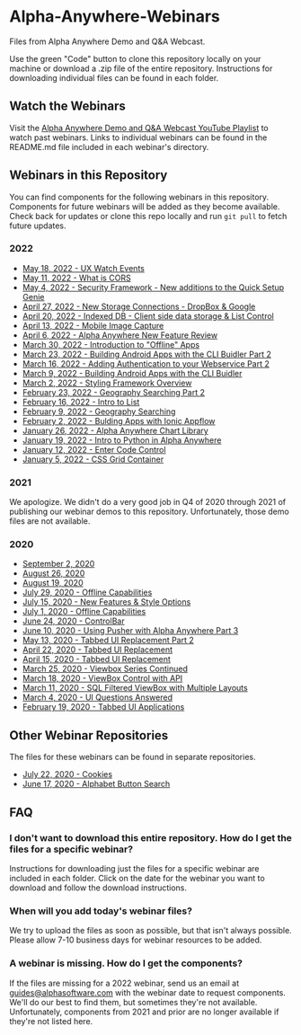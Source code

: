 # Alpha-Anywhere-Webinars
Files from Alpha Anywhere Demo and Q&amp;A Webcast.

Use the green "Code" button to clone this repository locally on your machine or download a .zip file of the entire repository. Instructions for downloading individual files can be found in each folder.

## Watch the Webinars

Visit the [Alpha Anywhere Demo and Q&A Webcast YouTube Playlist](https://www.youtube.com/playlist?list=PL8VS2LRRvdx_MF0eCNVjHd8BXlImwSqgF) to watch past webinars. Links to individual webinars can be found in the README.md file included in each webinar's directory.

## Webinars in this Repository

You can find components for the following webinars in this repository. Components for future webinars will be added as they become available. Check back for updates or clone this repo locally and run `git pull` to fetch future updates.
### 2022
 - [May 18, 2022 - UX Watch Events](https://github.com/alphaanywhere/Alpha-Anywhere-Webinars/tree/master/2022%2005%2018)
 - [May 11, 2022 - What is CORS](https://github.com/alphaanywhere/Alpha-Anywhere-Webinars/tree/master/2022%2005%2011)
 - [May 4, 2022 - Security Framework - New additions to the Quick Setup Genie](https://github.com/alphaanywhere/Alpha-Anywhere-Webinars/tree/master/2022%2005%2004)
 - [April 27, 2022 - New Storage Connections - DropBox & Google](https://github.com/alphaanywhere/Alpha-Anywhere-Webinars/tree/master/2022%2004%2027)
 - [April 20, 2022 - Indexed DB - Client side data storage & List Control](https://github.com/alphaanywhere/Alpha-Anywhere-Webinars/tree/master/2022%2004%2020)
 - [April 13, 2022 - Mobile Image Capture](https://github.com/alphaanywhere/Alpha-Anywhere-Webinars/tree/master/2022%2004%2013)
 - [April 6, 2022 - Alpha Anywhere New Feature Review](https://github.com/alphaanywhere/Alpha-Anywhere-Webinars/tree/master/2022%2004%2006)
 - [March 30, 2022 - Introduction to "Offline" Apps](https://github.com/alphaanywhere/Alpha-Anywhere-Webinars/tree/master/2022%2003%2030)
 - [March 23, 2022 - Building Android Apps with the CLI Buidler Part 2](https://github.com/alphaanywhere/Alpha-Anywhere-Webinars/tree/master/2022%2003%2023)
 - [March 16, 2022 - Adding Authentication to your Webservice Part 2](https://github.com/alphaanywhere/Alpha-Anywhere-Webinars/tree/master/2022%2003%2016)
 - [March 9, 2022 - Building Android Apps with the CLI Buidler](https://github.com/alphaanywhere/Alpha-Anywhere-Webinars/tree/master/2022%2003%2009)
 - [March 2, 2022 - Styling Framework Overview](https://github.com/alphaanywhere/Alpha-Anywhere-Webinars/tree/master/2022%2003%2002)
 - [February 23, 2022 - Geography Searching Part 2](https://github.com/alphaanywhere/Alpha-Anywhere-Webinars/tree/master/2022%2002%2023)
 - [February 16, 2022 - Intro to List](https://youtu.be/hVB12NIxQFo)
 - [February 9, 2022 - Geography Searching](https://github.com/alphaanywhere/Alpha-Anywhere-Webinars/tree/master/2022%2002%2009)
 - [February 2, 2022 - Bulding Apps with Ionic Appflow](https://github.com/alphaanywhere/Alpha-Anywhere-Webinars/tree/master/2022%2002%2002)
 - [January 26, 2022 - Alpha Anywhere Chart Library](https://github.com/alphaanywhere/Alpha-Anywhere-Webinars/tree/master/2022%2001%2026)
 - [January 19, 2022 - Intro to Python in Alpha Anywhere](https://youtu.be/IdUXBrs0ZDA)
 - [January 12, 2022 - Enter Code Control](https://github.com/alphaanywhere/Alpha-Anywhere-Webinars/tree/master/2022%2001%2012)
 - [January 5, 2022 - CSS Grid Container](https://youtu.be/wXYgAs9uwcE)

### 2021
We apologize. We didn't do a very good job in Q4 of 2020 through 2021 of publishing our webinar demos to this repository. Unfortunately, those demo files are not available.

### 2020
 - [September 2, 2020](https://github.com/alphaanywhere/Alpha-Anywhere-Webinars/tree/master/2020/September%202%202020)
 - [August 26, 2020](https://github.com/alphaanywhere/Alpha-Anywhere-Webinars/tree/master/2020/August%2026%202020)
 - [August 19, 2020](https://github.com/alphaanywhere/Alpha-Anywhere-Webinars/tree/master/2020/August%2019%202020)
 - [July 29, 2020 - Offline Capabilities](https://github.com/alphaanywhere/Alpha-Anywhere-Webinars/tree/master/2020/July%2029%202020)
 - [July 15, 2020 - New Features & Style Options](https://github.com/alphaanywhere/Alpha-Anywhere-Webinars/tree/master/2020/July%2015%202020)
 - [July 1, 2020 - Offline Capabilities](https://github.com/alphaanywhere/Alpha-Anywhere-Webinars/tree/master/2020/July%201%202020)
 - [June 24, 2020 - ControlBar](https://github.com/alphaanywhere/Alpha-Anywhere-Webinars/tree/master/2020/June%2024%202020)
 - [June 10, 2020 - Using Pusher with Alpha Anywhere Part 3](https://github.com/alphaanywhere/Alpha-Anywhere-Webinars/tree/master/2020/June%2010%202020)
 - [May 13, 2020 - Tabbed UI Replacement Part 2](https://github.com/alphaanywhere/Alpha-Anywhere-Webinars/tree/master/2020/May%2013%202020)
 - [April 22, 2020 - Tabbed UI Replacement](https://github.com/alphaanywhere/Alpha-Anywhere-Webinars/tree/master/2020/April%2022%202020)
 - [April 15, 2020 - Tabbed UI Replacement](https://github.com/alphaanywhere/Alpha-Anywhere-Webinars/tree/master/2020/April%2015%202020)
 - [March 25, 2020 - Viewbox Series Continued](https://github.com/alphaanywhere/Alpha-Anywhere-Webinars/tree/master/2020/March%2025%202020)
 - [March 18, 2020 - ViewBox Control with API](https://github.com/alphaanywhere/Alpha-Anywhere-Webinars/tree/master/2020/March%2018%202020)
 - [March 11, 2020 - SQL Filtered ViewBox with Multiple Layouts](https://github.com/alphaanywhere/Alpha-Anywhere-Webinars/tree/master/2020/March%2011%202020)
 - [March 4, 2020 - UI Questions Answered](https://github.com/alphaanywhere/Alpha-Anywhere-Webinars/tree/master/2020/March%204%202020)
 - [February 19, 2020 - Tabbed UI Applications](https://github.com/alphaanywhere/Alpha-Anywhere-Webinars/tree/master/2020/February%2019%202020)

## Other Webinar Repositories

The files for these webinars can be found in separate repositories.

 - [July 22, 2020 - Cookies](https://github.com/SarahAlphaSoftware/cookieDemos)
 - [June 17, 2020 - Alphabet Button Search](https://github.com/SarahAlphaSoftware/alphabetButtons)

## FAQ

### I don't want to download this entire repository. How do I get the files for a specific webinar?

Instructions for downloading just the files for a specific webinar are included in each folder. Click on the date for the webinar you want to download and follow the download instructions.

### When will you add today's webinar files?

We try to upload the files as soon as possible, but that isn't always possible. Please allow 7-10 business days for webinar resources to be added.

### A webinar is missing. How do I get the components?

If the files are missing for a 2022 webinar, send us an email at guides@alphasoftware.com with the webinar date to request components. We'll do our best to find them, but sometimes they're not available. Unfortunately, components from 2021 and prior are no longer available if they're not listed here.
